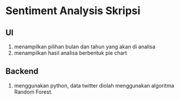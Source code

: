 # Sentiment Analysis Skripsi

## UI
1. menampilkan pilihan bulan dan tahun yang akan di analisa
2. menampilkan hasil analisa berbentuk pie chart

## Backend
1. menggunakan python, data twitter diolah menggunakan algoritma Random Forest.
